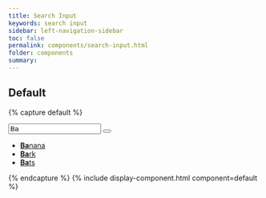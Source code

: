 ```yaml
---
title: Search Input
keywords: search input
sidebar: left-navigation-sidebar
toc: false
permalink: components/search-input.html
folder: components
summary:
---
```



## Default

{% capture default %}
<div class="fd-search-input">
    <div class="fd-popover">
        <div class="fd-popover__control">
            <div class="fd-combobox-control" aria-label="Image label" aria-controls="F4GcX348" aria-expanded="false" aria-haspopup="true">
                <div class="fd-input-group fd-input-group--after">
                    <input type="text" class="fd-input" id="" value="Ba" placeholder="Select Fruit">
                    <span class="fd-input-group__addon fd-input-group__addon--after fd-input-group__addon--button">
                        <button class=" fd-button--light sap-icon--search"></button>
                    </span>
                </div>
            </div>
        </div>
        <div class="fd-popover__body" aria-hidden="true" id="F4GcX348">
            <nav class="fd-menu">
            <ul class="fd-menu__list">
                <li><a href="#" class="fd-menu__item"><strong>Ba</strong>nana</a></li>
                <li><a href="#" class="fd-menu__item"><strong>Ba</strong>rk</a></li>
                <li><a href="#" class="fd-menu__item"><strong>Ba</strong>ts</a></li>
            </ul>
            </nav>
        </div>
    </div>
</div>
{% endcapture %}
{% include display-component.html component=default %}
